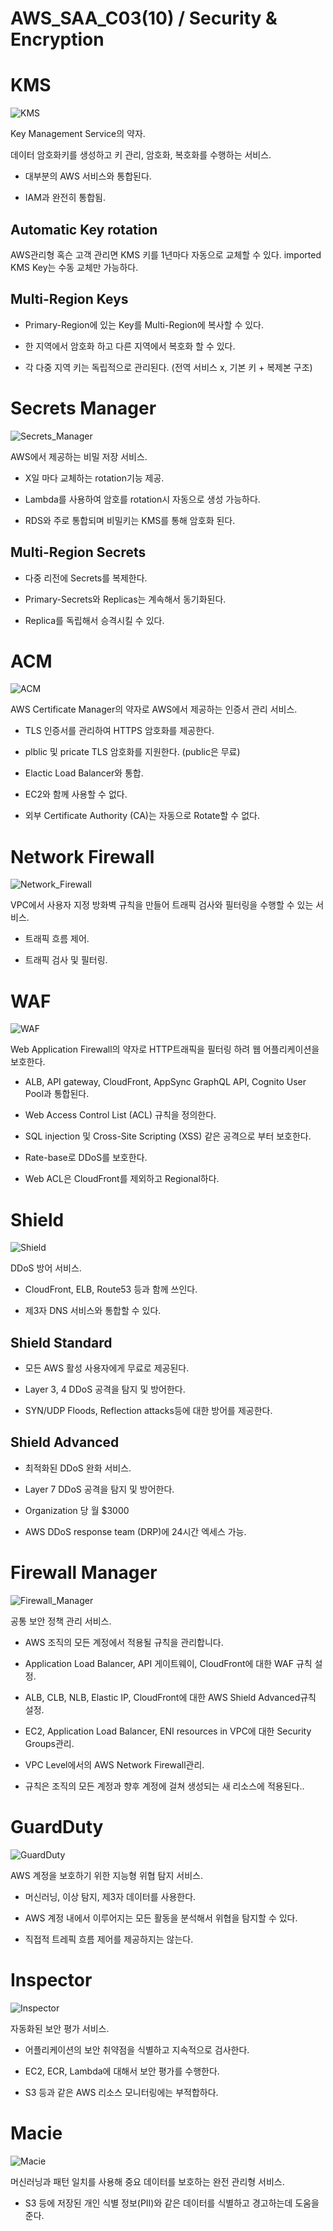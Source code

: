 # AWS_SAA_C03(10) / Security & Encryption

# KMS

![KMS](./pictures/KMS.png)

Key Management Service의 약자.

데이터 암호화키를 생성하고 키 관리, 암호화, 복호화를 수행하는 서비스.

- 대부분의 AWS 서비스와 통합된다.

- IAM과 완전히 통합됨.

## Automatic Key rotation

AWS관리형 혹슨 고객 관리면 KMS 키를 1년마다 자동으로 교체할 수 있다. imported KMS Key는 수동 교체만 가능하다.

## Multi-Region Keys

- Primary-Region에 있는 Key를 Multi-Region에 복사할 수 있다.

- 한 지역에서 암호화 하고 다른 지역에서 복호화 할 수 있다.

- 각 다중 지역 키는 독립적으로 관리된다. (전역 서비스 x, 기본 키 + 복제본 구조)

# Secrets Manager

![Secrets_Manager](./pictures/Secrets_Manager.png)

AWS에서 제공하는 비밀 저장 서비스.

- X일 마다 교체하는 rotation기능 제공.

- Lambda를 사용하여 암호를 rotation시 자동으로 생성 가능하다.

- RDS와 주로 통합되며 비밀키는 KMS를 통해 암호화 된다.

## Multi-Region Secrets

- 다중 리전에 Secrets를 복제한다.

- Primary-Secrets와 Replicas는 계속해서 동기화된다.

- Replica를 독립해서 승격시킬 수 있다.

# ACM

![ACM](./pictures/ACM.png)

AWS Certificate Manager의 약자로 AWS에서 제공하는 인증서 관리 서비스.

- TLS 인증서를 관리하여 HTTPS 암호화를 제공한다.

- plblic 및 pricate TLS 암호화를 지원한다. (public은 무료)

- Elactic Load Balancer와 통합.

- EC2와 함께 사용할 수 없다.

- 외부 Certificate Authority (CA)는 자동으로 Rotate할 수 없다.

# Network Firewall

![Network_Firewall](./pictures/Network_Firewall.png)

VPC에서 사용자 지정 방화벽 규칙을 만들어 트래픽 검사와 필터링을 수행할 수 있는 서비스.

- 트래픽 흐름 제어.

- 트래픽 검사 및 필터링.

# WAF

![WAF](./pictures/WAF.png)

Web Application Firewall의 약자로 HTTP트래픽을 필터링 하려 웹 어플리케이션을 보호한다.

- ALB, API gateway, CloudFront, AppSync GraphQL API, Cognito User Pool과 통합된다.

- Web Access Control List (ACL) 규칙을 정의한다.

- SQL injection 및 Cross-Site Scripting (XSS) 같은 공격으로 부터 보호한다.

- Rate-base로 DDoS를 보호한다.

- Web ACL은 CloudFront를 제외하고 Regional하다.

# Shield

![Shield](./pictures/Shield.png)

DDoS 방어 서비스.

- CloudFront, ELB, Route53 등과 함께 쓰인다.

- 제3자 DNS 서비스와 통합할 수 있다.

## Shield Standard

- 모든 AWS 활성 사용자에게 무료로 제공된다.

- Layer 3, 4 DDoS 공격을 탐지 및 방어한다.

- SYN/UDP Floods, Reflection attacks등에 대한 방어를 제공한다.

## Shield Advanced

- 최적화된 DDoS 완화 서비스.

- Layer 7 DDoS 공격을 탐지 및 방어한다.

- Organization 당 월 $3000

- AWS DDoS response team (DRP)에 24시간 엑세스 가능.

# Firewall Manager

![Firewall_Manager](./pictures/Firewall_Manager.png)

공통 보안 정책 관리 서비스.

- AWS 조직의 모든 계정에서 적용될 규칙을 관리합니다.

- Application Load Balancer, API 게이트웨이, CloudFront에 대한 WAF 규칙 설정.

- ALB, CLB, NLB, Elastic IP, CloudFront에 대한 AWS Shield Advanced규칙 설정.

- EC2, Application Load Balancer, ENI resources in VPC에 대한 Security Groups관리.

- VPC Level에서의 AWS Network Firewall관리.

- 규칙은 조직의 모든 계정과 향후 계정에 걸쳐 생성되는 새 리소스에 적용된다..

# GuardDuty

![GuardDuty](./pictures/GuardDuty.png)

AWS 계정을 보호하기 위한 지능형 위협 탐지 서비스.

- 머신러닝, 이상 탐지, 제3자 데이터를 사용한다.

- AWS 계정 내에서 이루어지는 모든 활동을 분석해서 위협을 탐지할 수 있다.

- 직접적 트레픽 흐름 제어를 제공하지는 않는다.

# Inspector

![Inspector](./pictures/Inspector.png)

자동화된 보안 평가 서비스.

- 어플리케이션의 보안 취약점을 식별하고 지속적으로 검사한다.

- EC2, ECR, Lambda에 대해서 보안 평가를 수행한다.

- S3 등과 같은 AWS 리소스 모니터링에는 부적합하다.

# Macie

![Macie](./pictures/Macie.png)

머신러닝과 패턴 일치를 사용해 중요 데이터를 보호하는 완전 관리형 서비스.

- S3 등에 저장된 개인 식별 정보(PII)와 같은 데이터를 식별하고 경고하는데 도움을 준다.
